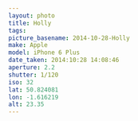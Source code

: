 ```yaml
---
layout: photo
title: Holly
tags: 
picture_basename: 2014-10-28-Holly
make: Apple
model: iPhone 6 Plus
date_taken: 2014:10:28 14:08:46
aperture: 2.2
shutter: 1/120
iso: 32
lat: 50.824081
lon: -1.616219
alt: 23.35
---
```



